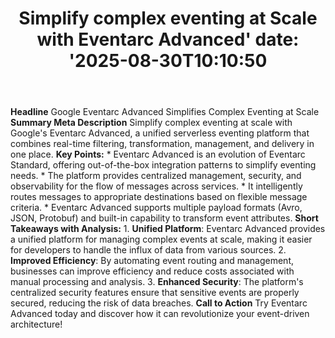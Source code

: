 ﻿---
title: "Simplify complex eventing at Scale with Eventarc Advanced'
date: '2025-08-30T10:10:50"
category: "Markets"
summary: ""
slug: "simplify complex eventing at scale with eventarc advanced"
source_urls:
  - "https://cloud.google.com/blog/products/application-modernization/eventarc-advanced-orchestrates-complex-microservices-environments/"
seo:
  title: "Simplify complex eventing at Scale with Eventarc Advanced | Hash n Hedge'
  description: '"
  keywords: ["news", "markets", "brief"]
---
**Headline** Google Eventarc Advanced Simplifies Complex Eventing at Scale  **Summary Meta Description** Simplify complex eventing at scale with Google's Eventarc Advanced, a unified serverless eventing platform that combines real-time filtering, transformation, management, and delivery in one place.  **Key Points:**  *   Eventarc Advanced is an evolution of Eventarc Standard, offering out-of-the-box integration patterns to simplify eventing needs. *   The platform provides centralized management, security, and observability for the flow of messages across services. *   It intelligently routes messages to appropriate destinations based on flexible message criteria. *   Eventarc Advanced supports multiple payload formats (Avro, JSON, Protobuf) and built-in capability to transform event attributes.  **Short Takeaways with Analysis:**  1.  **Unified Platform**: Eventarc Advanced provides a unified platform for managing complex events at scale, making it easier for developers to handle the influx of data from various sources. 2.  **Improved Efficiency**: By automating event routing and management, businesses can improve efficiency and reduce costs associated with manual processing and analysis. 3.  **Enhanced Security**: The platform's centralized security features ensure that sensitive events are properly secured, reducing the risk of data breaches.  **Call to Action** Try Eventarc Advanced today and discover how it can revolutionize your event-driven architecture! 
